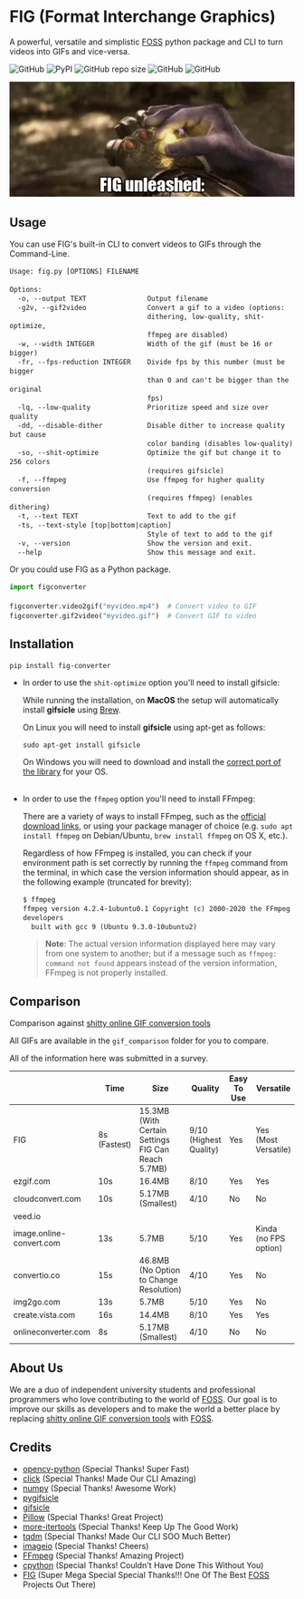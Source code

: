 # FIG (Format Interchange Graphics)
A powerful, versatile and simplistic [FOSS](https://en.wikipedia.org/wiki/Free_and_open-source_software) python package and CLI to turn videos into GIFs and vice-versa.

![GitHub](https://img.shields.io/github/license/dropletOrg/FIG)
![PyPI](https://img.shields.io/pypi/v/fig-converter)
![GitHub repo size](https://img.shields.io/github/repo-size/dropletOrg/FIG)
![GitHub](https://img.shields.io/badge/-WORKING_2019!!!-97CA00?logo=Checkmarx&logoColor=white)
![GitHub](https://img.shields.io/badge/-NOT_CLICKBAIT!!!-cc3300?logo=radar&logoColor=white)

<img src="README-data/unleash.gif"/>

## Usage
You can use FIG's built-in CLI to convert videos to GIFs through the Command-Line.

```
Usage: fig.py [OPTIONS] FILENAME                                              
                                                                              
Options:                                                                      
  -o, --output TEXT               Output filename                             
  -g2v, --gif2video               Convert a gif to a video (options:          
                                  dithering, low-quality, shit-optimize,      
                                  ffmpeg are disabled)                        
  -w, --width INTEGER             Width of the gif (must be 16 or bigger)     
  -fr, --fps-reduction INTEGER    Divide fps by this number (must be bigger   
                                  than 0 and can't be bigger than the original
                                  fps)                                        
  -lq, --low-quality              Prioritize speed and size over quality      
  -dd, --disable-dither           Disable dither to increase quality but cause
                                  color banding (disables low-quality)        
  -so, --shit-optimize            Optimize the gif but change it to 256 colors
                                  (requires gifsicle)                         
  -f, --ffmpeg                    Use ffmpeg for higher quality conversion    
                                  (requires ffmpeg) (enables dithering)       
  -t, --text TEXT                 Text to add to the gif                      
  -ts, --text-style [top|bottom|caption]                                      
                                  Style of text to add to the gif
  -v, --version                   Show the version and exit.
  --help                          Show this message and exit.
```
Or you could use FIG as a Python package.

```python
import figconverter

figconverter.video2gif("myvideo.mp4")  # Convert video to GIF
figconverter.gif2video("myvideo.gif")  # Convert GIF to video
```

## Installation
```shell
pip install fig-converter
```
 - In order to use the ``shit-optimize`` option you'll need to install gifsicle:

    While running the installation, on **MacOS** the setup will automatically install **gifsicle** using [Brew](https://brew.sh/).
    
    On Linux you will need to install **gifsicle** using apt-get as follows:
    ```shell
    sudo apt-get install gifsicle
    ```
    On Windows you will need to download and install the [correct port of the library](https://eternallybored.org/misc/gifsicle/) for your OS.
    <br><br>
 - In order to use the ``ffmpeg`` option you'll need to install FFmpeg:
    
    There are a variety of ways to install FFmpeg, such as the [official download links](https://ffmpeg.org/download.html), or using your package manager of choice (e.g. `sudo apt install ffmpeg` on Debian/Ubuntu, `brew install ffmpeg` on OS X, etc.).

    Regardless of how FFmpeg is installed, you can check if your environment path is set correctly by running the `ffmpeg` command from the terminal, in which case the version information should appear, as in the following example (truncated for brevity):
    
    ```
    $ ffmpeg
    ffmpeg version 4.2.4-1ubuntu0.1 Copyright (c) 2000-2020 the FFmpeg developers
      built with gcc 9 (Ubuntu 9.3.0-10ubuntu2)
    ```
    
    > **Note**: The actual version information displayed here may vary from one system to another; but if a message such as `ffmpeg: command not found` appears instead of the version information, FFmpeg is not properly installed.
 
## Comparison
Comparison against [shitty online GIF conversion tools](https://www.onlineconverter.com/)

All GIFs are available in the ``gif_comparison`` folder for you to compare.

All of the information here was submitted in a survey.

|                          | Time         | Size                                               | Quality                | Easy To Use | Versatile             | Ads | Worked            |
|--------------------------|--------------|----------------------------------------------------|------------------------|-------------|-----------------------|-----|-------------------|
| FIG                      | 8s (Fastest) | 15.3MB (With Certain Settings FIG Can Reach 5.7MB) | 9/10 (Highest Quality) | Yes         | Yes (Most Versatile)  | 0   | Yes (Most Worked) |
| ezgif.com                | 10s          | 16.4MB                                             | 8/10                   | Yes         | Yes                   | 4   | Yes               |
| cloudconvert.com         | 10s          | 5.17MB (Smallest)                                  | 4/10                   | No          | No                    | 0   | Yes               |
| veed.io                  |              |                                                    |                        |             |                       | 0   | No                |
| image.online-convert.com | 13s          | 5.7MB                                              | 5/10                   | Yes         | Kinda (no FPS option) | 3   | Yes               |
| convertio.co             | 15s          | 46.8MB (No Option to Change Resolution)            | 4/10                   | Yes         | No                    | 2   | Yes               |
| img2go.com               | 13s          | 5.7MB                                              | 5/10                   | Yes         | No                    | 2   | Yes               |
| create.vista.com         | 16s          | 14.4MB                                             | 8/10                   | Yes         | Yes                   | 0   | Yes               |
| onlineconverter.com      | 8s           | 5.17MB (Smallest)                                  | 4/10                   | No          | No                    | 3   | Yes               |  

## About Us
We are a duo of independent university students and professional programmers who love contributing to the world of [FOSS](https://en.wikipedia.org/wiki/Free_and_open-source_software). 
Our goal is to improve our skills as developers and to make the world a better place by replacing [shitty online GIF conversion tools](https://www.onlineconverter.com/) with [FOSS](https://en.wikipedia.org/wiki/Free_and_open-source_software).

## Credits
- [opencv-python](https://github.com/opencv/opencv-python) (Special Thanks! Super Fast)
- [click](https://github.com/pallets/click) (Special Thanks! Made Our CLI Amazing)
- [numpy](https://github.com/numpy/numpy) (Special Thanks! Awesome Work)
- [pygifsicle](https://github.com/LucaCappelletti94/pygifsicle)
- [gifsicle](https://github.com/kohler/gifsicle)
- [Pillow](https://github.com/python-pillow/Pillow) (Special Thanks! Great Project)
- [more-itertools](https://github.com/more-itertools/more-itertools) (Special Thanks! Keep Up The Good Work)
- [tqdm](https://github.com/tqdm/tqdm) (Special Thanks! Made Our CLI SOO Much Better)
- [imageio](https://github.com/imageio/imageio) (Special Thanks! Cheers)
- [FFmpeg](https://github.com/FFmpeg/FFmpeg) (Special Thanks! Amazing Project)
- [cpython](https://github.com/python/cpython) (Special Thanks! Couldn't Have Done This Without You)
- [FIG](https://github.com/dropletOrg/FIG) (Super Mega Special Special Thanks!!! One Of The Best [FOSS](https://en.wikipedia.org/wiki/Free_and_open-source_software) Projects Out There)
  
